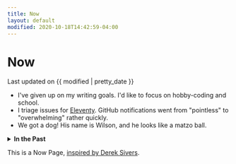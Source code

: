 ```yaml
---
title: Now
layout: default
modified: 2020-10-18T14:42:59-04:00
---
```


# Now
Last updated on {{ modified | pretty_date }}

* I've given up on my writing goals. I'd like to focus on hobby-coding and school.
* I triage issues for [Eleventy](https://github.com/11ty/eleventy). GitHub notifications went from "pointless" to "overwhelming" rather quickly.
* We got a dog! His name is Wilson, and he looks like a matzo ball.

<details>
<summary><strong>In the Past</strong></summary>

**Summer 2020**
* I'm trying to write more often.
* I'm taking French and Western History in College.
* I'm working at [Camp HASC](https://camphasc.org) this summer. Covid and everything.

**Spring 2020 (titled "Goals")**
* I'm trying to write an article every week
* I walk each day for about 10-15 minutes.
* This summer, I will be working as a lifeguard at [Camp HASC](https://camphasc.org)
</details>

This is a Now Page, [inspired by Derek Sivers](https://sive.rs/nowff).
